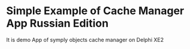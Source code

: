 # Simple Example of Cache Manager App Russian Edition
 It is demo App of symply objects cache manager on Delphi XE2
